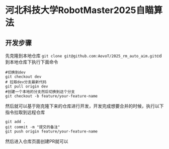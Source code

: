 # 河北科技大学RobotMaster2025自瞄算法

## 开发步骤

先克隆到本地仓库 `git clone git@github.com:AovoT/2025_rm_auto_aim.git`cd到本地仓库下执行下面命令

```shell
#切换到dev
git checkout dev
# 拉取dev分支最新代码
git pull origin dev
#创建一个本地的分支然后切换到这个分支
git checkout -b feature/your-feature-name 
```

然后就可以基于刚克隆下来的仓库进行开发，开发完成想要合并的时候，执行以下指令拉取到远程仓库

```shell
git add .
git commit -m "提交的备注"
git push origin feature/your-feature-name
```

然后进入仓库页面创建PR就可以
